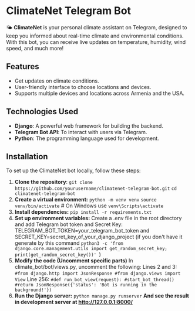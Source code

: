 # ClimateNet Telegram Bot

🌤️ **ClimateNet** is your personal climate assistant on Telegram, designed to keep you informed about real-time climate and environmental conditions. With this bot, you can receive live updates on temperature, humidity, wind speed, and much more!

## Features

- Get updates on climate conditions.
- User-friendly interface to choose locations and devices.
- Supports multiple devices and locations across Armenia and the USA.

## Technologies Used

- **Django**: A powerful web framework for building the backend.
- **Telegram Bot API**: To interact with users via Telegram.
- **Python**: The programming language used for development.

## Installation

To set up the ClimateNet bot locally, follow these steps:

1. **Clone the repository**:
   `git clone https://github.com/yourusername/climatenet-telegram-bot.git`
   `cd climatenet-telegram-bot`
2. **Create a virtual environment:**
   `python -m venv venv`
   `source venv/bin/activate`  # On Windows use `venv\Scripts\activate`  
3. **Install dependencies:**
   `pip install -r requirements.txt`
4. **Set up environment variables:**
   Create a .env file in the root directory and add Telegram bot token and Secret Key:
   TELEGRAM_BOT_TOKEN=your_telegram_bot_token and SECRET_KEY=secret_key_of_your_django_project (if you don't have it generate by this command `python3 -c 'from django.core.management.utils import get_random_secret_key; print(get_random_secret_key())'
`)
5. **Modify the code (Uncomment specific parts)**
   In climate_bot/bot/views.py, uncomment the following:
      Lines 2 and 3:
         `#from django.http import JsonResponse
         #from django.views import View`
   Line 256:
         `#def run_bot_view(request):
            #start_bot_thread()
            #return JsonResponse({'status': 'Bot is running in the background!'})`
6. **Run the Django server:**
    `python manage.py runserver`
**And see the result in development server at http://127.0.0.1:8000/**
